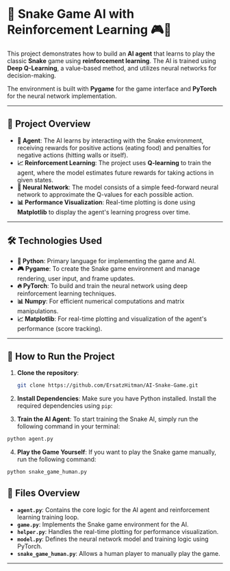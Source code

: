 # 🐍 Snake Game AI with Reinforcement Learning 🎮🤖

This project demonstrates how to build an **AI agent** that learns to play the classic **Snake** game using **reinforcement learning**. The AI is trained using **Deep Q-Learning**, a value-based method, and utilizes neural networks for decision-making. 

The environment is built with **Pygame** for the game interface and **PyTorch** for the neural network implementation.

---

## 🚀 **Project Overview**

- **🤖 Agent**: The AI learns by interacting with the Snake environment, receiving rewards for positive actions (eating food) and penalties for negative actions (hitting walls or itself).
- **📈 Reinforcement Learning**: The project uses **Q-learning** to train the agent, where the model estimates future rewards for taking actions in given states.
- **🧠 Neural Network**: The model consists of a simple feed-forward neural network to approximate the Q-values for each possible action.
- **📊 Performance Visualization**: Real-time plotting is done using **Matplotlib** to display the agent's learning progress over time.

---

## 🛠 **Technologies Used**

- **🐍 Python**: Primary language for implementing the game and AI.
- **🎮 Pygame**: To create the Snake game environment and manage rendering, user input, and frame updates.
- **🔥 PyTorch**: To build and train the neural network using deep reinforcement learning techniques.
- **📊 Numpy**: For efficient numerical computations and matrix manipulations.
- **📈 Matplotlib**: For real-time plotting and visualization of the agent's performance (score tracking).

---

## 🚀 **How to Run the Project**

1. **Clone the repository**:
   ```bash
   git clone https://github.com/ErsatzHitman/AI-Snake-Game.git
    ```
   
2. **Install Dependencies**: 
Make sure you have Python installed. Install the required dependencies using `pip`:

3. **Train the AI Agent**: 
To start training the Snake AI, simply run the following command in your terminal:

```bash
python agent.py
 ```

4. **Play the Game Yourself**: 
If you want to play the Snake game manually, run the following command:

```bash
python snake_game_human.py
 ```


## 📁 **Files Overview**

- **`agent.py`**: Contains the core logic for the AI agent and reinforcement learning training loop.
- **`game.py`**: Implements the Snake game environment for the AI.
- **`helper.py`**: Handles the real-time plotting for performance visualization.
- **`model.py`**: Defines the neural network model and training logic using PyTorch.
- **`snake_game_human.py`**: Allows a human player to manually play the game.

---

